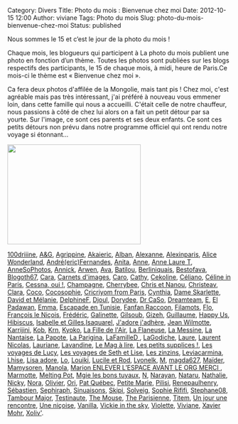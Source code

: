 Category: Divers
Title: Photo du mois : Bienvenue chez moi 
Date: 2012-10-15 12:00
Author: viviane
Tags: Photo du mois
Slug: photo-du-mois-bienvenue-chez-moi
Status: published

Nous sommes le 15 et c’est le jour de la photo du mois !

Chaque mois, les blogueurs qui participent à La photo du mois publient une photo en fonction d’un thème. Toutes les photos sont publiées sur les blogs respectifs des participants, le 15 de chaque mois, à midi, heure de Paris.Ce mois-ci le thème est « Bienvenue chez moi ».

Ca fera deux photos d'affilée de la Mongolie, mais tant pis ! Chez moi, c'est agréable mais pas très intéressant, j'ai préféré à nouveau vous emmener loin, dans cette famille qui nous a accueilli. C'était celle de notre chauffeur, nous passions à côté de chez lui alors on a fait un petit détour par sa yourte. Sur l'image, ce sont ces parents et ses deux enfants. Ce sont ces petits détours non prévu dans notre programme officiel qui ont rendu notre voyage si étonnant...

<a href="http://www.viviane-voyages.com/wp-content/uploads/2012/10/P1080878.jpg"><img class="aligncenter size-medium wp-image-2581" title="Photo du mois, bienvenue chez nous" src="http://www.viviane-voyages.com/wp-content/uploads/2012/10/P1080878-300x225.jpg" alt="" width="300" height="225" /></a>

<a href="http://www.reverdailleurs.com" target="_blank">100driiine</a>, <a href="http://www.grenoblequebec.blogspot.com" target="_blank">A&amp;G</a>, <a href="http://cultureetpapotage.blogspot.com/" target="_blank">Agrippine</a>, <a href="http://akai-inthesky.blogspot.com" target="_blank">Akaieric</a>, <a href="http://cocovin.net/" target="_blank">Alban</a>, <a href="http://alexanne.exmackina.com" target="_blank">Alexanne</a>, <a href="http://blogs.paris.fr/unitedstatesofparis" target="_blank">Alexinparis</a>, <a href="http://wonderlandalice.wordpress.com/ " target="_blank">Alice Wonderland</a>, <a href="http://langloisestmort.tumblr.com/tagged/La-Photo-du-Mois" target="_blank">André(eric)Fernandes</a>, <a href="http://monptitmonde.amoi.over-blog.com/" target="_blank">Anita</a>, <a href="http://anne-tranche-de-vie.over-blog.com" target="_blank">Anne</a>, <a href="http://www.annelauret.com/" target="_blank">Anne Laure T</a>, <a href="http://annesophoto.canalblog.com/" target="_blank">AnneSoPhotos</a>, <a href="http://www.perezannik.org/" target="_blank">Annick</a>, <a href="http://www.chiffonsandco.fr" target="_blank">Arwen</a>, <a href="http://www.connais-toi-toi-meme.biz" target="_blank">Ava</a>, <a href="http://www.batilou.org" target="_blank">Batilou</a>, <a href="http://chronique-berliniquaise.blogspot.com" target="_blank">Berliniquais</a>, <a href="http://sublime-essence.over-blog.com" target="_blank">Bestofava</a>, <a href="http://blogoth67.wordpress.com" target="_blank">Blogoth67</a>, <a href="http://c-est-reparti.blogspot.com/" target="_blank">Cara</a>, <a href="http://www.carnetsdimages.org" target="_blank">Carnets d'images</a>, <a href="http://letohubohudecaro.canalblog.com" target="_blank">Caro</a>, <a href="http://citrouilleetbouledeneige.com" target="_blank">Cathy</a>, <a href="http://www.cekoline.tumblr.com" target="_blank">Cekoline</a>, <a href="http://poutineettartiflette.blogspot.com" target="_blank">Céliano</a>, <a href="http://frenchiesinparis.over-blog.com" target="_blank">Céline in Paris</a>, <a href="http://cessnaoui.canalblog.com/" target="_blank">Cessna, oui !</a>, <a href="http://champagnefraise.wordpress.com" target="_blank">Champagne</a>, <a href="http://cherrybee-a-montreal.blogspot.com" target="_blank">Cherrybee</a>, <a href="http://auvergnatsducanada.blogspot.com" target="_blank">Chris et Nanou</a>, <a href="http://christeav.wordpress.com" target="_blank">Christeav</a>, <a href="http://dunepommealautre.blogspot.com" target="_blank">Clara</a>, <a href="http://vintagegirltrips.canalblog.com" target="_blank">Coco</a>, <a href="http://cocosophie.over-blog.com/" target="_blank">Cocosophie</a>, <a href="http://www.cricriyomfromparis.com" target="_blank">Cricriyom from Paris</a>, <a href="http://www.boeingbleudemer.com" target="_blank">Cynthia</a>, <a href="http://dameskarlette.blogspot.fr" target="_blank">Dame Skarlette</a>, <a href="http://davidmelaniequebec.blogspot.fr/" target="_blank">David et Mélanie</a>, <a href="http://mapassionbento.blogspot.fr/" target="_blank">DelphineF</a>, <a href="http://life-is-a-bombon.blogspot.fr/" target="_blank">Djoul</a>, <a href="http://grainedememere.blogspot.ca/search/label/La%20photo%20du%20mois" target="_blank">Dorydee</a>, <a href="http://cestpasmoijeljure.wordpress.com" target="_blank">Dr CaSo</a>, <a href="http://www.dreamtripleteam.canalblog.com" target="_blank">Dreamteam</a>, <a href="http://histoiresdeux.blogspot.com" target="_blank">E</a>, <a href="http://elpadawan.wordpress.com/" target="_blank">El Padawan</a>, <a href="http://jyreflechis.com" target="_blank">Emma</a>, <a href="http://escapade-tunisie.com/" target="_blank">Escapade en Tunisie</a>, <a href="http://fanfanraccoons.blogspot.com" target="_blank">Fanfan Raccoon</a>, <a href="http://filamots.wordpress.com" target="_blank">Filamots</a>, <a href="http://doubspays.wordpress.com" target="_blank">Flo</a>, <a href="http://vudubalcon.blogspot.com" target="_blank">François le Niçois</a>, <a href="http://zoursland.com" target="_blank">Frédéric</a>, <a href="http://laraphgirl.blogspot.com" target="_blank">Galinette</a>, <a href="http://www.legaletas.net/blog/index.php" target="_blank">Gilsoub</a>, <a href="http://cyberdilou.canalblog.com" target="_blank">Gizeh</a>, <a href="http://vraiefiction.blogspot.com" target="_blank">Guillaume</a>, <a href="http://happyusbook.blogspot.fr/ " target="_blank">Happy Us</a>, <a href="http://hibiscusblog.net" target="_blank">Hibiscus</a>, <a href="http://pleasantval.blogspot.ca/" target="_blank">Isabelle et Gilles</a>,<a href="http://isaquarel.canalblog.com/" target="_blank">Isaquarel</a>, <a href="http://jadorejadhere.canalblog.com/" target="_blank">J'adore j'adhère</a>, <a href="http://www.jeanwilmotte.it" target="_blank">Jean Wilmotte</a>, <a href="http://zoewahl.ch/blog" target="_blank">Karrijini</a>, <a href="http://www.kobaitchi.com/" target="_blank">Kob</a>, <a href="http://krn-defouloir.blogspot.com" target="_blank">Krn</a>, <a href="http://monpetitjapon.blogspot.com" target="_blank">Kyoko</a>, <a href="http://www.lafilledelair.com" target="_blank">La Fille de l'Air</a>, <a href="http://www.carnetsduneflaneuse.fr" target="_blank">La Flaneuse</a>, <a href="http://messineaventure.canalblog.com" target="_blank">La Messine</a>, <a href="http://lanantaiseaparis.com" target="_blank">La Nantaise</a>, <a href="http://lapapotte.canalblog.com" target="_blank">La Papote</a>, <a href="http://www.souslecieldeparis.fr" target="_blank">La Parigina</a>, <a href="http://enroutepourlequbec.blogspot.fr/" target="_blank">LaFamilleD </a>, <a href="http://lagodiche.fr" target="_blank">LaGodiche</a>, <a href="http://maptitemaisonenquebecquie.blogspot.com" target="_blank">Laure</a>, <a href="http://www.malaxi.net" target="_blank">Laurent Nicolas</a>, <a href="http://a.nous.les.caribous.over-blog.com" target="_blank">Lauriane</a>, <a href="http://lorgnettedunjour.canalblog.com/" target="_blank">Lavandine</a>, <a href="http://www.lemagalire.fr" target="_blank">Le Mag à lire</a>, <a href="http://marisse.hautetfort.com/" target="_blank">Les petits supplices !</a>, <a href="http://lesvoyagesdelucy.over-blog.com" target="_blank">Les voyages de Lucy</a>, <a href="http://www.sethetlise.com" target="_blank">Les voyages de Seth et Lise</a>, <a href="http://lestoulouzinzins.canalblog.com/" target="_blank">Les zinzins</a>, <a href="http://www.leviacarmina.fr" target="_blank">Leviacarmina</a>, <a href="http://crealhise.blogspot.com" target="_blank">Lhise</a>, <a href="http://lisadoredore.tumblr.com/" target="_blank">Lisa adore</a>, <a href="http://lorrainecarpentier.wordpress.com/" target="_blank">Lo</a>, <a href="http://365photos2011nous4.tumblr.com/" target="_blank">Louiki</a>, <a href="http://www.destination-montreal.net" target="_blank">Lucile et Rod</a>, <a href="http://lyonelkaufmann.ch/Blog" target="_blank">Lyonelk</a>, <a href="http://basedinsg.blogspot.com" target="_blank">M</a>, <a href="http://anteketborka.blogspot.com" target="_blank">magda627</a>, <a href="http://www.iletaitunefaim.com" target="_blank">Maïder</a>, <a href="http://chezmamysoren.over-blog.com" target="_blank">Mamysoren</a>, <a href="http://www.bellelavie.org" target="_blank">Manola</a>, <a href="http://marionnette.blogsite.  org" target="_blank">Marion ENLEVER L’ESPACE AVANT LE ORG MERCI </a>, <a href="http://le-tour-du-monde-de-la-marmotte.over-blog.com/" target="_blank">Marmotte</a>, <a href="http://laura-meltingpot.blogspot.com/" target="_blank">Melting Pot</a>, <a href="http://mgielesbonstuyaux.over-blog.com/" target="_blank">Mgie les bons tuyaux</a>, <a href="http://noemagosa.wordpress.com" target="_blank">N</a>, <a href="http://merantaise.blogspot.com" target="_blank">Narayan</a>, <a href="http://blog.nataru.fr" target="_blank">Nataru</a>, <a href="http://voyageusecomtoise.wordpress.com" target="_blank">Nathalie</a>, <a href="http://clicpassion.canalblog.com" target="_blank">Nicky</a>, <a href="http://par.les.yeux.de.nora.over-blog.com" target="_blank">Nora</a>, <a href="http://www.olivierdemontreal.eu" target="_blank">Olivier</a>, <a href="http://orichan.canalblog.com" target="_blank">Ori</a>, <a href="http://patquebec.blogspot.be/" target="_blank">Pat Québec</a>, <a href="http://derrierechezmoi.canalblog.com" target="_blank">Petite Marie</a>, <a href="http://pilisi.over-blog.com/" target="_blank">Pilisi</a>, <a href="http://renepaulhenry.blogspot.com" target="_blank">Renepaulhenry</a>, <a href="http://sgiworld.blogspot.com" target="_blank">Sébastien</a>, <a href="http://www.sephiraph.be" target="_blank">Sephiraph</a>, <a href="http://sinuaisons.wordpress.com" target="_blank">Sinuaisons</a>, <a href="http://www.annexedeskipi.blogspot.com" target="_blank">Skipi</a>, <a href="http://cigaletfourmi.blogspot.com" target="_blank">Solveig</a>, <a href="http://www.sophierififi.com/" target="_blank">Sophie Rififi</a>, <a href="http://www.provincecanadienne.blogspot.com" target="_blank">Stephane08</a>, <a href="http://www.tambour-major.blogspot.com" target="_blank">Tambour Major</a>, <a href="http://testinauteathome.over-blog.com/" target="_blank">Testinaute</a>, <a href="http://mouseandfrog.wordpress.com" target="_blank">The Mouse</a>, <a href="http://theparisienne.fr" target="_blank">The Parisienne</a>, <a href="http://www.titem.fr" target="_blank">Titem</a>, <a href="http://www.unjour-unerencontre.com/london" target="_blank">Un jour une rencontre</a>, <a href="http://www.journaldunenicoise.com" target="_blank">Une niçoise</a>, <a href="http://www.inmybubble.org" target="_blank">Vanilla</a>, <a href="http://vickieinthesky.blogspot.fr/" target="_blank">Vickie in the sky</a>, <a href="http://www.leshumeursdeviolette.over-blog.com" target="_blank">Violette</a>, <a href="http://www.viviane-voyages.com" target="_blank">Viviane</a>, <a href="http://www.xaviermohr.com" target="_blank">Xavier Mohr</a>, <a href="http://xoliv.blogspot.com" target="_blank">Xoliv'</a>.